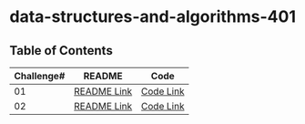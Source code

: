 # data-structures-and-algorithms-401

## Table of Contents

| Challenge#      | README | Code |
| --------------- | ----   |------|
| 01          | [README Link](Challenges/reverse-array/README.md)| [Code Link](Challenges/reverse-array/src/Main.java)|
| 02          | [README Link](Challenges/arrayInsertShift/README.md)| [Code Link](Challenges/arrayInsertShift/src/Main.java)|
